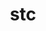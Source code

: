 ---
title: "stc"
layout: cache
categories: [package, v0.22.0]
meta: {"versions": ["0.9.0"], "compilers": ["cce@=15.0.1", "gcc@=10.3.0", "gcc@=11.4.0", "gcc@=9.4.0", "oneapi@=2024.0.0"], "oss": ["rhel8", "sle_hpc15", "ubuntu20.04", "ubuntu22.04"], "platforms": ["linux"], "targets": ["neoverse_v1", "neoverse_v2", "ppc64le", "x86_64_v3", "x86_64_v4", "zen4"], "stacks": ["e4s", "e4s-cray-rhel", "e4s-cray-sles", "e4s-neoverse-v2", "e4s-neoverse_v1", "e4s-oneapi", "e4s-power", "root"], "num_specs": 7, "num_specs_by_stack": {"e4s-cray-rhel": 1, "root": 7, "e4s-cray-sles": 1, "e4s-power": 1, "e4s-neoverse_v1": 1, "e4s-neoverse-v2": 1, "e4s": 1, "e4s-oneapi": 1}}
spec_details: [{"hash": "zyswsxoxjume4v26dvrkgrujst6oozas", "compiler": "cce@=15.0.1", "versions": ["0.9.0"], "os": "rhel8", "platform": "linux", "target": "zen4", "variants": ["build_system=autotools"], "stacks": ["e4s-cray-rhel", "root"], "size": "-", "tarball": "https://binaries.spack.io/v0.22.0/build_cache/linux-rhel8-zen4/cce-15.0.1/stc-0.9.0/linux-rhel8-zen4-cce-15.0.1-stc-0.9.0-zyswsxoxjume4v26dvrkgrujst6oozas.spack"}, {"hash": "lxy3mc75axyefrrsqw7teehk4snbuxnl", "compiler": "gcc@=10.3.0", "versions": ["0.9.0"], "os": "sle_hpc15", "platform": "linux", "target": "x86_64_v4", "variants": ["build_system=autotools"], "stacks": ["e4s-cray-sles", "root"], "size": "-", "tarball": "https://binaries.spack.io/v0.22.0/build_cache/linux-sle_hpc15-x86_64_v4/gcc-10.3.0/stc-0.9.0/linux-sle_hpc15-x86_64_v4-gcc-10.3.0-stc-0.9.0-lxy3mc75axyefrrsqw7teehk4snbuxnl.spack"}, {"hash": "b7feonzbes6lrkqlsugk4hvrwq3ocmwt", "compiler": "gcc@=9.4.0", "versions": ["0.9.0"], "os": "ubuntu20.04", "platform": "linux", "target": "ppc64le", "variants": ["build_system=autotools"], "stacks": ["e4s-power", "root"], "size": "-", "tarball": "https://binaries.spack.io/v0.22.0/build_cache/linux-ubuntu20.04-ppc64le/gcc-9.4.0/stc-0.9.0/linux-ubuntu20.04-ppc64le-gcc-9.4.0-stc-0.9.0-b7feonzbes6lrkqlsugk4hvrwq3ocmwt.spack"}, {"hash": "feqaicvja4lvikpwuzsyi3i5xp4ymr3w", "compiler": "gcc@=11.4.0", "versions": ["0.9.0"], "os": "ubuntu22.04", "platform": "linux", "target": "neoverse_v1", "variants": ["build_system=autotools"], "stacks": ["e4s-neoverse_v1", "root"], "size": "-", "tarball": "https://binaries.spack.io/v0.22.0/build_cache/linux-ubuntu22.04-neoverse_v1/gcc-11.4.0/stc-0.9.0/linux-ubuntu22.04-neoverse_v1-gcc-11.4.0-stc-0.9.0-feqaicvja4lvikpwuzsyi3i5xp4ymr3w.spack"}, {"hash": "e52cft2k2rlmoratqzvoxh36o73nwqib", "compiler": "gcc@=11.4.0", "versions": ["0.9.0"], "os": "ubuntu22.04", "platform": "linux", "target": "neoverse_v2", "variants": ["build_system=autotools"], "stacks": ["root", "e4s-neoverse-v2"], "size": "-", "tarball": "https://binaries.spack.io/v0.22.0/build_cache/linux-ubuntu22.04-neoverse_v2/gcc-11.4.0/stc-0.9.0/linux-ubuntu22.04-neoverse_v2-gcc-11.4.0-stc-0.9.0-e52cft2k2rlmoratqzvoxh36o73nwqib.spack"}, {"hash": "ggq3w6edopiq55twjtir53h3ce6xobvb", "compiler": "gcc@=11.4.0", "versions": ["0.9.0"], "os": "ubuntu22.04", "platform": "linux", "target": "x86_64_v3", "variants": ["build_system=autotools"], "stacks": ["e4s", "root"], "size": "-", "tarball": "https://binaries.spack.io/v0.22.0/build_cache/linux-ubuntu22.04-x86_64_v3/gcc-11.4.0/stc-0.9.0/linux-ubuntu22.04-x86_64_v3-gcc-11.4.0-stc-0.9.0-ggq3w6edopiq55twjtir53h3ce6xobvb.spack"}, {"hash": "rldpw62m7jmxsgcdp4gzfqvlao73uftd", "compiler": "oneapi@=2024.0.0", "versions": ["0.9.0"], "os": "ubuntu22.04", "platform": "linux", "target": "x86_64_v3", "variants": ["build_system=autotools"], "stacks": ["e4s-oneapi", "root"], "size": "-", "tarball": "https://binaries.spack.io/v0.22.0/build_cache/linux-ubuntu22.04-x86_64_v3/oneapi-2024.0.0/stc-0.9.0/linux-ubuntu22.04-x86_64_v3-oneapi-2024.0.0-stc-0.9.0-rldpw62m7jmxsgcdp4gzfqvlao73uftd.spack"}]
---
